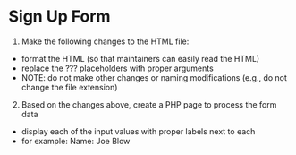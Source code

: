 # Sign Up Form

1. Make the following changes to the HTML file:
- format the HTML (so that maintainers can easily read the HTML)
- replace the ??? placeholders with proper arguments
- NOTE: do not make other changes or naming modifications (e.g., do not change the file extension)

2. Based on the changes above, create a PHP page to process the form data
- display each of the input values with proper labels next to each
- for example: Name: Joe Blow
